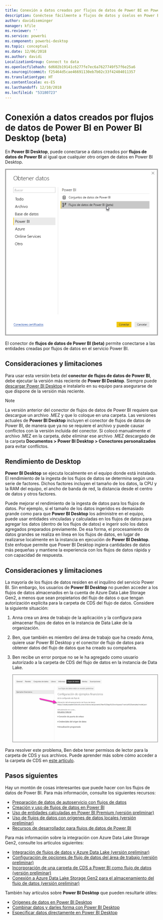 ```yaml
---
title: Conexión a datos creados por flujos de datos de Power BI en Power BI Desktop (beta)
description: Conéctese fácilmente a flujos de datos y úselos en Power BI Desktop
author: davidiseminger
manager: kfile
ms.reviewer: ''
ms.service: powerbi
ms.component: powerbi-desktop
ms.topic: conceptual
ms.date: 12/06/2018
ms.author: davidi
LocalizationGroup: Connect to data
ms.openlocfilehash: 6d602b19141c6277fe7ec6a7627749f57f6e25a6
ms.sourcegitcommit: f25464d5cae46691130eb7b02c33f42404011357
ms.translationtype: HT
ms.contentlocale: es-ES
ms.lasthandoff: 12/10/2018
ms.locfileid: "53180723"
---
```

# <a name="connect-to-data-created-by-power-bi-dataflows-in-power-bi-desktop-beta"></a>Conexión a datos creados por flujos de datos de Power BI en Power BI Desktop (beta)
En **Power BI Desktop**, puede conectarse a datos creados por **flujos de datos de Power BI** al igual que cualquier otro origen de datos en Power BI Desktop.

![Conectarse a datos](media/desktop-connect-dataflows/connect-dataflows_01.png)

El conector de **flujos de datos de Power BI (beta)** permite conectarse a las entidades creadas por flujos de datos en el servicio Power BI. 

## <a name="considerations-and-limitations"></a>Consideraciones y limitaciones

Para usar esta versión beta del **conector de flujos de datos de Power BI**, debe ejecutar la versión más reciente de **Power BI Desktop**. Siempre puede [descargar Power BI Desktop](desktop-get-the-desktop.md) e instalarlo en su equipo para asegurarse de que dispone de la versión más reciente.  

> [!NOTE]
> La versión anterior del conector de flujos de datos de Power BI requiere que descargue un archivo .MEZ y que lo coloque en una carpeta. Las versiones actuales de **Power BI Desktop** incluyen el conector de flujos de datos de Power BI, de manera que ya no se requiere el archivo y puede causar conflictos con la versión incluida del conector. Si colocó manualmente el archivo .MEZ en la carpeta, *debe* eliminar ese archivo .MEZ descargado de la carpeta **Documentos > Power BI Desktop > Conectores personalizados** para evitar conflictos. 

## <a name="desktop-performance"></a>Rendimiento de Desktop
**Power BI Desktop** se ejecuta localmente en el equipo donde está instalado. El rendimiento de la ingesta de los flujos de datos se determina según una serie de factores. Dichos factores incluyen el tamaño de los datos, la CPU y la RAM del equipo, el ancho de banda de red, la distancia desde el centro de datos y otros factores.

Puede mejorar el rendimiento de la ingesta de datos para los flujos de datos. Por ejemplo, si el tamaño de los datos ingeridos es demasiado grande como para que **Power BI Desktop** los administre en el equipo, puede usar entidades vinculadas y calculadas en los flujos de datos para agregar los datos (dentro de los flujos de datos) e ingerir solo los datos agregados preparados previamente. De esa forma, el procesamiento de datos grandes se realiza en línea en los flujos de datos, en lugar de realizarse localmente en la instancia en ejecución de **Power BI Desktop**. Este enfoque permite que Power BI Desktop ingiera cantidades de datos más pequeñas y mantiene la experiencia con los flujos de datos rápida y con capacidad de respuesta.

## <a name="considerations-and-limitations"></a>Consideraciones y limitaciones

La mayoría de los flujos de datos residen en el inquilino del servicio Power BI. Sin embargo, los usuarios de **Power BI Desktop** no pueden acceder a los flujos de datos almacenados en la cuenta de Azure Data Lake Storage Gen2, a menos que sean propietarios del flujo de datos o que tengan autorización explícita para la carpeta de CDS del flujo de datos. Considere la siguiente situación:

1.  Anna crea un área de trabajo de la aplicación y la configura para almacenar flujos de datos en la instancia de Data Lake de la organización.
2.  Ben, que también es miembro del área de trabajo que ha creado Anna, quiere usar Power BI Desktop y el conector de flujo de datos para obtener datos del flujo de datos que ha creado su compañera.
3.  Ben recibe un error porque no se le ha agregado como usuario autorizado a la carpeta de CDS del flujo de datos en la instancia de Data Lake.

    ![Error al intentar usar el flujo de datos](media/service-dataflows-configure-workspace-storage-settings/dataflow-storage-settings_08.jpg)

Para resolver este problema, Ben debe tener permisos de lector para la carpeta de CDS y sus archivos. Puede aprender más sobre cómo acceder a la carpeta de CDS en [este artículo](https://go.microsoft.com/fwlink/?linkid=2029121).




## <a name="next-steps"></a>Pasos siguientes
Hay un montón de cosas interesantes que puede hacer con los flujos de datos de Power BI. Para más información, consulte los siguientes recursos:

* [Preparación de datos de autoservicio con flujos de datos](service-dataflows-overview.md)
* [Creación y uso de flujos de datos en Power BI](service-dataflows-create-use.md)
* [Uso de entidades calculadas en Power BI Premium (versión preliminar)](service-dataflows-computed-entities-premium.md)
* [Uso de flujos de datos con orígenes de datos locales (versión preliminar)](service-dataflows-on-premises-gateways.md)
* [Recursos de desarrollador para flujos de datos de Power BI](service-dataflows-developer-resources.md)

Para más información sobre la integración con Azure Data Lake Storage Gen2, consulte los artículos siguientes:

* [Integración de flujos de datos y Azure Data Lake (versión preliminar)](service-dataflows-azure-data-lake-integration.md)
* [Configuración de opciones de flujo de datos del área de trabajo (versión preliminar)](service-dataflows-configure-workspace-storage-settings.md)
* [Incorporación de una carpeta de CDS a Power BI como flujo de datos (versión preliminar)](service-dataflows-add-cdm-folder.md)
* [Conexión a Azure Data Lake Storage Gen2 para el almacenamiento del flujo de datos (versión preliminar)](service-dataflows-connect-azure-data-lake-storage-gen2.md)

También hay artículos sobre **Power BI Desktop** que pueden resultarle útiles:

* [Orígenes de datos en Power BI Desktop](desktop-data-sources.md)
* [Combinar datos y darles forma con Power BI Desktop](desktop-shape-and-combine-data.md)
* [Especificar datos directamente en Power BI Desktop](desktop-enter-data-directly-into-desktop.md)   

